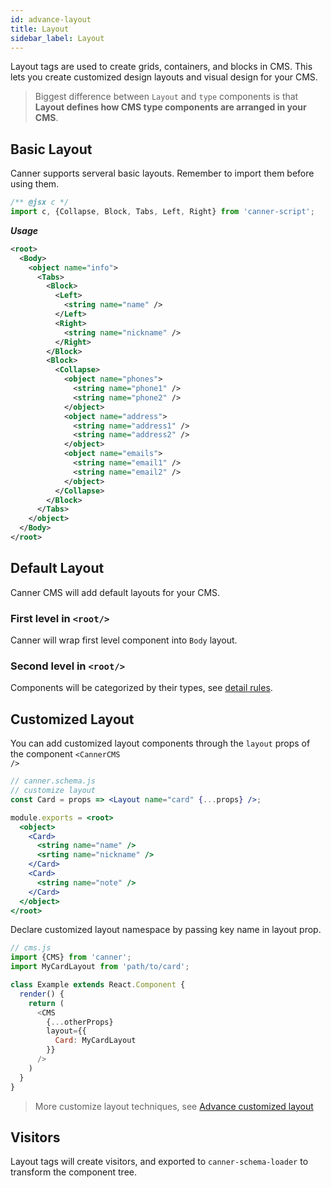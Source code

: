 ```yaml
---
id: advance-layout
title: Layout
sidebar_label: Layout
---
```


Layout tags are used to create grids, containers, and blocks in CMS. This lets you create customized design layouts and visual design for your CMS.

> Biggest difference between `Layout` and `type` components is that **Layout defines how CMS type components are arranged in your CMS**.

## Basic Layout

Canner supports serveral basic layouts. Remember to import them before using them.

```jsx
/** @jsx c */
import c, {Collapse, Block, Tabs, Left, Right} from 'canner-script';
```

***Usage***
```xml
<root>
  <Body>
    <object name="info">
      <Tabs>
        <Block>
          <Left>
            <string name="name" />
          </Left>
          <Right>
            <string name="nickname" />
          </Right>
        </Block>
        <Block>
          <Collapse>
            <object name="phones">
              <string name="phone1" />
              <string name="phone2" />
            </object>
            <object name="address">
              <string name="address1" />
              <string name="address2" />
            </object>
            <object name="emails">
              <string name="email1" />
              <string name="email2" />
            </object>
          </Collapse>
        </Block>
      </Tabs>
    </object>
  </Body>
</root>
```

## Default Layout

Canner CMS will add default layouts for your CMS. 

### First level in `<root/>`

Canner will wrap first level component into `Body` layout. 

### Second level in `<root/>`

Components will be categorized by their types, see [detail rules](https://github.com/Canner/canner-script/blob/master/src/visitors/layer1-2Fieldset.js).


## Customized Layout

You can add customized layout components through the `layout` props of the component <code>&lt;CannerCMS /&gt;</code>

```jsx
// canner.schema.js
// customize layout 
const Card = props => <Layout name="card" {...props} />;

module.exports = <root>
  <object>
    <Card>
      <string name="name" />
      <srting name="nickname" />
    </Card>
    <Card>
      <string name="note" />
    </Card>
  </object>
</root>
```

Declare customized layout namespace by passing key name in layout prop.

```js
// cms.js
import {CMS} from 'canner';
import MyCardLayout from 'path/to/card';

class Example extends React.Component {
  render() {
    return (
      <CMS
        {...otherProps}
        layout={{
          Card: MyCardLayout
        }}
      />
    )
  }
}

```

> More customize layout techniques, see [Advance customized layout](advance-customized-layout.md)
 
## Visitors

Layout tags will create visitors, and exported to `canner-schema-loader` to transform the component tree.
